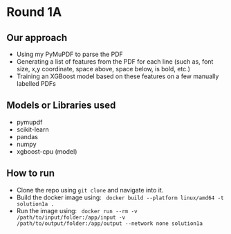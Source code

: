 # Round 1A
## Our approach
- Using my PyMuPDF to parse the PDF
- Generating a list of features from the PDF for each line (such as, font size, x,y coordinate, space above, space below, is bold, etc.)
- Training an XGBoost model based on these features on a few manually labelled PDFs
## Models or Libraries used
- pymupdf
- scikit-learn
- pandas
- numpy
- xgboost-cpu (model)
## How to run
- Clone the repo using ` git clone ` and navigate into it.
- Build the docker image using:
	` docker build --platform linux/amd64 -t solution1a .`
- Run the image using:
	` docker run --rm -v /path/to/input/folder:/app/input -v /path/to/output/folder:/app/output --network none solution1a`
	